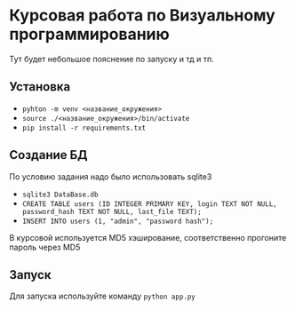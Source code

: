 # Курсовая работа по Визуальному программированию
Тут будет небольшое пояснение по запуску и тд и тп.

## Установка 
- `pyhton -m venv <название_окружения>`
- `source ./<название_окружения>/bin/activate`
- `pip install -r requirements.txt`

## Создание БД
По условию задания надо было использовать sqlite3
- `sqlite3 DataBase.db`
- `CREATE TABLE users (ID INTEGER PRIMARY KEY, login TEXT NOT NULL, password_hash TEXT NOT NULL, last_file TEXT);`
- `INSERT INTO users (1, "admin", "password hash");`

В курсовой используется MD5 хэширование, соответственно прогоните пароль через MD5

## Запуск
Для запуска используйте команду `python app.py`
